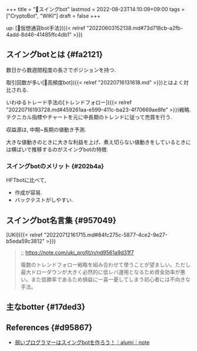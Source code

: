 +++
title = "📝スイングbot"
lastmod = 2022-08-23T14:10:09+09:00
tags = ["CryptoBot", "WIKI"]
draft = false
+++

up: [🔖仮想通貨bot手法]({{< relref "20220603152138.md#73d718cb-a2fb-4add-8d46-41485ffc4db1" >}})


## スイングbotとは {#fa2121}

数日から数週間程度の長さでポジションを持つ.

取引回数が多い[📝高頻度bot]({{< relref "20220716131618.md" >}})とはよく対比される.

いわゆるトレード手法の[トレンドフォロー]({{< relref "20220716193728.md#459261aa-e599-411c-ba23-4f70669ae8fe" >}})戦略. テクニカル指標やチャートを元に中長期のトレンドに従って売買を行う.

収益源は, 中期~長期の値動き予測.

大きな値動きのときに大きな利益を上げ、煮え切らない値動きをしているときには横ばいで推移するのがスイングbotの特徴.


### スイングbotのメリット {#202b4a}

HFTbotに比べて,

-   作成が容易.
-   バックテストがしやすい.


## スイングbot名言集 {#957049}

[UKI]({{< relref "20220712161715.md#84fc275c-5877-4ce2-9e27-b5eda59c3812" >}})

> ;; <https://note.com/uki_profit/n/nd9561a9d31f7>
>
> 複数のトレンドフォロー戦略を組み合わせて使うことが望ましい。ただし最大ドローダウンが大きく必然的に低レバ運用となるため資金効率が悪い。また低勝率であるため損益に一喜一憂してしまう初心者には不向きな手法。


## 主なbotter {#17ded3}


## References {#d95867}

-   [弱いプログラマーはスイングbotを作ろう！｜alumi｜note](https://note.com/sodiumplus3/n/nc54e098a1313)
